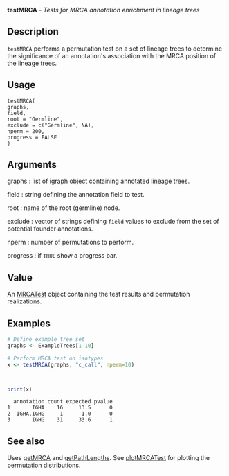 **testMRCA** - *Tests for MRCA annotation enrichment in lineage trees*

Description
--------------------

`testMRCA` performs a permutation test on a set of lineage trees to determine
the significance of an annotation's association with the MRCA position of the lineage
trees.


Usage
--------------------
```
testMRCA(
graphs,
field,
root = "Germline",
exclude = c("Germline", NA),
nperm = 200,
progress = FALSE
)
```

Arguments
-------------------

graphs
:   list of igraph object containing annotated lineage trees.

field
:   string defining the annotation field to test.

root
:   name of the root (germline) node.

exclude
:   vector of strings defining `field` values to exclude from the
set of potential founder annotations.

nperm
:   number of permutations to perform.

progress
:   if `TRUE` show a progress bar.




Value
-------------------

An [MRCATest](MRCATest-class.md) object containing the test results and permutation
realizations.



Examples
-------------------

```R
# Define example tree set
graphs <- ExampleTrees[1-10]

# Perform MRCA test on isotypes
x <- testMRCA(graphs, "c_call", nperm=10)

```


```


```


```R
print(x)
```


```
  annotation count expected pvalue
1       IGHA    16     13.5      0
2  IGHA,IGHG     1      1.0      0
3       IGHG    31     33.6      1

```



See also
-------------------

Uses [getMRCA](getMRCA.md) and [getPathLengths](getPathLengths.md). 
See [plotMRCATest](plotMRCATest.md) for plotting the permutation distributions.






